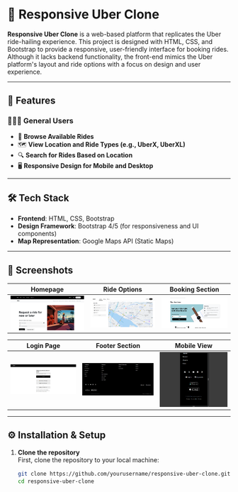 # 🚗 Responsive Uber Clone

**Responsive Uber Clone** is a web-based platform that replicates the Uber ride-hailing experience. This project is designed with HTML, CSS, and Bootstrap to provide a responsive, user-friendly interface for booking rides. Although it lacks backend functionality, the front-end mimics the Uber platform's layout and ride options with a focus on design and user experience.

---

## 🚀 Features

### 🧑‍🤝‍🧑 General Users
- 🚖 **Browse Available Rides**  
- 🗺️ **View Location and Ride Types (e.g., UberX, UberXL)**  
- 🔍 **Search for Rides Based on Location**  
- 🖥️ **Responsive Design for Mobile and Desktop**

---

## 🛠 Tech Stack

- **Frontend**: HTML, CSS, Bootstrap  
- **Design Framework**: Bootstrap 4/5 (for responsiveness and UI components)  
- **Map Representation**: Google Maps API (Static Maps)  

---

## 📸 Screenshots

| Homepage | Ride Options | Booking Section |
|---------|--------------|-----------------|
| ![Homepage](Screenshots/Homepage.png) | ![Ride Options](Screenshots/Ride-Options.png) | ![Booking Section](Screenshots/Booking-Section.png) |

| Login Page | Footer Section | Mobile View |
|------------|-----------------|-------------|
| ![Login](Screenshots/Login-Page.png) | ![Footer](Screenshots/Footer-Section.png) | ![Mobile View](Screenshots/Mobile-View.png) |

---

## ⚙️ Installation & Setup

1. **Clone the repository**  
   First, clone the repository to your local machine:
   ```bash
   git clone https://github.com/yourusername/responsive-uber-clone.git
   cd responsive-uber-clone
